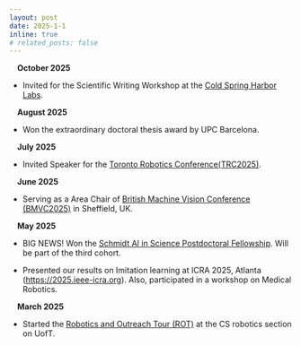 ```yaml
---
layout: post
date: 2025-1-1
inline: true
# related_posts: false
---
```

&emsp;**October 2025** 
- Invited for the Scientific Writing Workshop at the [Cold Spring Harbor Labs](https://meetings.cshl.edu/courses.aspx?course=C-WRITE).
  
&emsp;**August 2025** 
- Won the extraordinary doctoral thesis award by UPC Barcelona.

&emsp;**July 2025** 
- Invited Speaker for the [Toronto Robotics Conference(TRC2025)](https://robotics.utoronto.ca/2025-toronto-robotics-conference/).

&emsp;**June 2025** 
- Serving as a Area Chair of [British Machine Vision Conference (BMVC2025)](https://bmvc2025.bmva.org) in Sheffield, UK.

&emsp;**May 2025** 
- BIG NEWS! Won the [Schmidt AI in Science Postdoctoral Fellowship](https://schmidtfellows.utoronto.ca). Will be part of the third cohort.

- Presented our results on Imitation learning at ICRA 2025, Atlanta (https://2025.ieee-icra.org). Also, participated in a workshop on Medical Robotics.

&emsp;**March 2025** 
- Started the [Robotics and Outreach Tour (ROT)](https://robotics.cs.toronto.edu/outreach.html) at the CS robotics section on UofT.
